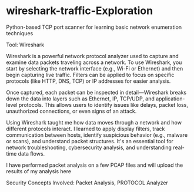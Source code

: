 # wireshark-traffic-Exploration
Python-based TCP port scanner for learning basic network enumeration techniques

Tool: Wireshark

Wireshark is a powerful network protocol analyzer used to capture and examine data packets traveling across a network. To use Wireshark, you start by selecting the network interface (e.g., Wi-Fi or Ethernet) and then begin capturing live traffic. Filters can be applied to focus on specific protocols (like HTTP, DNS, TCP) or IP addresses for easier analysis.

Once captured, each packet can be inspected in detail—Wireshark breaks down the data into layers such as Ethernet, IP, TCP/UDP, and application-level protocols. This allows users to identify issues like delays, packet loss, unauthorized connections, or even signs of an attack.



Using Wireshark taught me how data moves through a network and how different protocols interact. I learned to apply display filters, track communication between hosts, identify suspicious behavior (e.g., malware or scans), and understand packet structures. It's an essential tool for network troubleshooting, cybersecurity analysis, and understanding real-time data flows. 

I have performed packet analysis on a few PCAP files and will upload the results of my analysis here


Security Concepts Involved: Packet Analysis, PROTOCOL Analyzer

